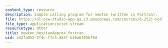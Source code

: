 ```yaml
---
content_type: resource
description: Sample calling program for newton (written in Fortran).
file: https://ol-ocw-studio-app-qa.s3.amazonaws.com/courses/6-252j-nonlinear-programming-spring-2003/a42fa0522f4cffc3d82fb36a6f05bf9d_newton_hessianApprox.fortran
file_type: application/octet-stream
resourcetype: Other
title: newton_hessianApprox.fortran
uid: a42fa052-2f4c-ffc3-d82f-b36a6f05bf9d
---
```

